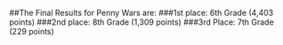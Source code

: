 ##The Final Results for Penny Wars are:
###1st place: 6th Grade (4,403 points)
###2nd place: 8th Grade (1,309 points)
###3rd Place: 7th Grade (229 points)
